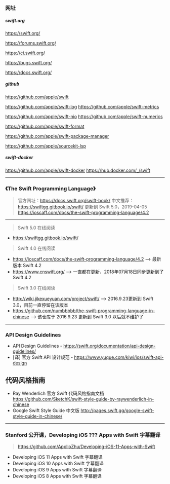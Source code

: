 ### 网址

##### swift.org

https://swift.org/  

https://forums.swift.org/  

https://ci.swift.org/

https://bugs.swift.org/

https://docs.swift.org/

##### github

https://github.com/apple/swift

https://github.com/apple/swift-log
https://github.com/apple/swift-metrics

https://github.com/apple/swift-nio
https://github.com/apple/swift-numerics

https://github.com/apple/swift-format

https://github.com/apple/swift-package-manager

https://github.com/apple/sourcekit-lsp

##### swift-docker

https://github.com/apple/swift-docker
https://hub.docker.com/_/swift

---

### 《The Swift Programming Language》

> 官方网址：https://docs.swift.org/swift-book/
> 中文推荐：https://swiftgg.gitbook.io/swift/ 更新到 Swift 5.0，2019-04-05
> https://ioscaff.com/docs/the-swift-programming-language/4.2

---

> Swift 5.0 在线阅读

* https://swiftgg.gitbook.io/swift/

> Swift 4.0 在线阅读

* https://ioscaff.com/docs/the-swift-programming-language/4.2 --> 最新版本 Swift 4.2
* https://www.cnswift.org/ --> 一直都在更新，2018年07月18日同步更新到了 Swift 4.2

> Swift 3.0 在线阅读

* http://wiki.jikexueyuan.com/project/swift/ --> 2016.9.23更新到 Swift 3.0，目前一直停留在该版本
* https://github.com/numbbbbb/the-swift-programming-language-in-chinese --> 该仓库于 2016.9.23 更新到 Swift 3.0 以后就不维护了

---

### API Design Guidelines

* API Design Guidelines - https://swift.org/documentation/api-design-guidelines/
* [译] 官方 Swift API 设计规范 - https://www.yuque.com/kiwi/ios/swift-api-design

## 代码风格指南

* Ray Wenderlich 官方 Swift 代码风格指南文档 https://github.com/SketchK/swift-style-guide-by-raywenderlich-in-chinese
* Google Swift Style Guide 中文版 http://pages.swift.gg/google-swift-style-guide-in-chinese/

---

### Stanford 公开课，Developing iOS ??? Apps with Swift 字幕翻译

> https://github.com/ApolloZhu/Developing-iOS-11-Apps-with-Swift

* Developing iOS 11 Apps with Swift 字幕翻译
* Developing iOS 10 Apps with Swift 字幕翻译
* Developing iOS 9 Apps with Swift 字幕翻译
* Developing iOS 8 Apps with Swift 字幕翻译